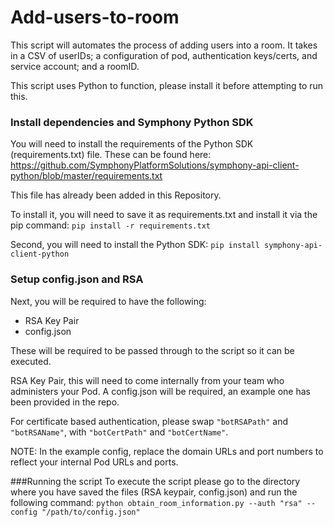 # Add-users-to-room
This script will automates the process of adding users into a room. It takes in a CSV of userIDs; a configuration of pod, authentication keys/certs, and service account; and a roomID.

This script uses Python to function, please install it before attempting to run this.

### Install dependencies and Symphony Python SDK
You will need to install the requirements of the Python SDK (requirements.txt) file.
These can be found here: https://github.com/SymphonyPlatformSolutions/symphony-api-client-python/blob/master/requirements.txt

This file has already been added in this Repository.

To install it, you will need to save it as requirements.txt and install it via the pip command:
`pip install -r requirements.txt`

Second, you will need to install the Python SDK:
`pip install symphony-api-client-python`

### Setup config.json and RSA
Next, you will be required to have the following:

* RSA Key Pair
* config.json
  
These will be required to be passed through to the script so it can be executed.

RSA Key Pair, this will need to come internally from your team who administers your Pod.
A config.json will be required, an example one has been provided in the repo.

For certificate based authentication, please swap `"botRSAPath"` and `"botRSAName"`, with `"botCertPath"` and
`"botCertName"`. 

NOTE: In the example config, replace the domain URLs and port numbers to reflect your internal Pod URLs and ports.

###Running the script
To execute the script please go to the directory where you have saved the files (RSA keypair, config.json) and run the following command:
`python obtain_room_information.py --auth "rsa" --config "/path/to/config.json"`
